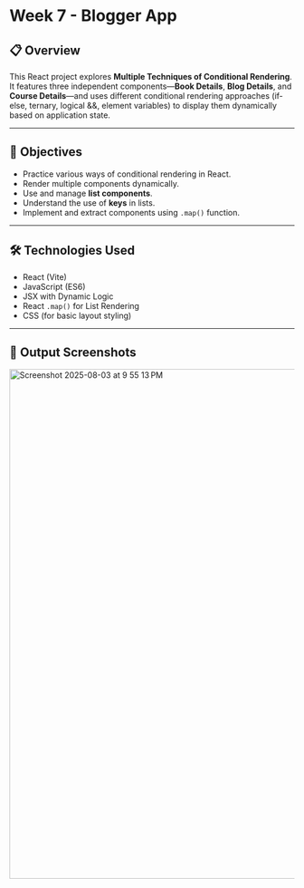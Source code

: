 # Week 7 - Blogger App

## 📋 Overview

This React project explores **Multiple Techniques of Conditional Rendering**. It features three independent components—**Book Details**, **Blog Details**, and **Course Details**—and uses different conditional rendering approaches (if-else, ternary, logical &&, element variables) to display them dynamically based on application state.

---

## 🎯 Objectives

- Practice various ways of conditional rendering in React.
- Render multiple components dynamically.
- Use and manage **list components**.
- Understand the use of **keys** in lists.
- Implement and extract components using `.map()` function.

---

## 🛠️ Technologies Used

- React (Vite)
- JavaScript (ES6)
- JSX with Dynamic Logic
- React `.map()` for List Rendering
- CSS (for basic layout styling)

---

## 📸 Output Screenshots

<img width="1440" height="900" alt="Screenshot 2025-08-03 at 9 55 13 PM" src="https://github.com/user-attachments/assets/d6f3e911-57f9-41a3-99e6-acf33d126d47" />



